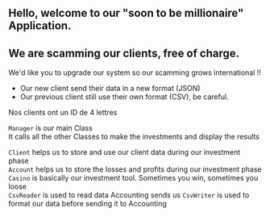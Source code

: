 ## Hello, welcome to our "soon to be millionaire" Application.  
## We are scamming our clients, free of charge.  

We'd like you to upgrade our system so our scamming grows international !!

- Our new client send their data in a new format (JSON)
- Our previous client still use their own format (CSV), be careful.

Nos clients ont un ID de 4 lettres  

`Manager` is our main Class  
It calls all the other Classes to make the investments and display the results  

`Client` helps us to store and use our client data during our investment phase  
`Account` helps us to store the losses and profits during our investment phase  
`Casino` is basically our investment tool. Sometimes you win, sometimes you loose  
`CsvReader` is used to read data Accounting sends us
`CsvWriter` is used to format our data before sending it to Accounting
